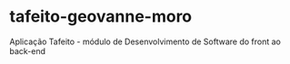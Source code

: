 # tafeito-geovanne-moro

Aplicação Tafeito - módulo de Desenvolvimento de Software do front ao back-end
